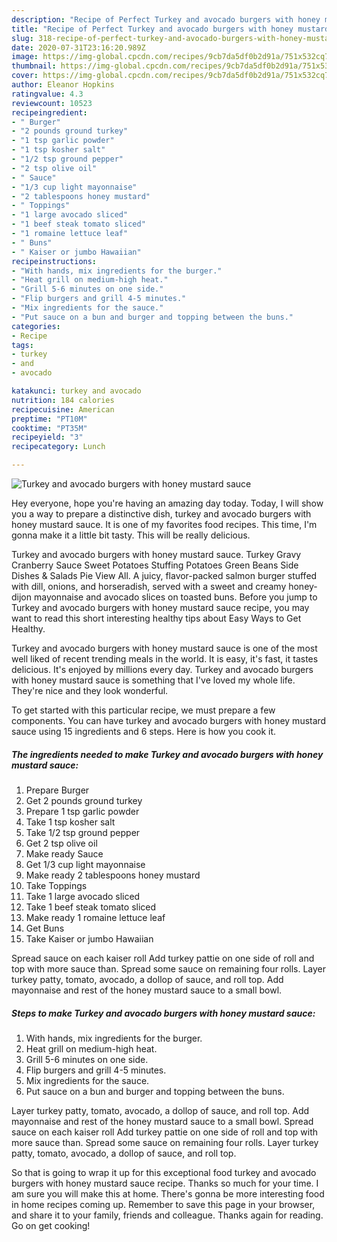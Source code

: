 ```yaml
---
description: "Recipe of Perfect Turkey and avocado burgers with honey mustard sauce"
title: "Recipe of Perfect Turkey and avocado burgers with honey mustard sauce"
slug: 318-recipe-of-perfect-turkey-and-avocado-burgers-with-honey-mustard-sauce
date: 2020-07-31T23:16:20.989Z
image: https://img-global.cpcdn.com/recipes/9cb7da5df0b2d91a/751x532cq70/turkey-and-avocado-burgers-with-honey-mustard-sauce-recipe-main-photo.jpg
thumbnail: https://img-global.cpcdn.com/recipes/9cb7da5df0b2d91a/751x532cq70/turkey-and-avocado-burgers-with-honey-mustard-sauce-recipe-main-photo.jpg
cover: https://img-global.cpcdn.com/recipes/9cb7da5df0b2d91a/751x532cq70/turkey-and-avocado-burgers-with-honey-mustard-sauce-recipe-main-photo.jpg
author: Eleanor Hopkins
ratingvalue: 4.3
reviewcount: 10523
recipeingredient:
- " Burger"
- "2 pounds ground turkey"
- "1 tsp garlic powder"
- "1 tsp kosher salt"
- "1/2 tsp ground pepper"
- "2 tsp olive oil"
- " Sauce"
- "1/3 cup light mayonnaise"
- "2 tablespoons honey mustard"
- " Toppings"
- "1 large avocado sliced"
- "1 beef steak tomato sliced"
- "1 romaine lettuce leaf"
- " Buns"
- " Kaiser or jumbo Hawaiian"
recipeinstructions:
- "With hands, mix ingredients for the burger."
- "Heat grill on medium-high heat."
- "Grill 5-6 minutes on one side."
- "Flip burgers and grill 4-5 minutes."
- "Mix ingredients for the sauce."
- "Put sauce on a bun and burger and topping between the buns."
categories:
- Recipe
tags:
- turkey
- and
- avocado

katakunci: turkey and avocado 
nutrition: 184 calories
recipecuisine: American
preptime: "PT10M"
cooktime: "PT35M"
recipeyield: "3"
recipecategory: Lunch

---
```



![Turkey and avocado burgers with honey mustard sauce](https://img-global.cpcdn.com/recipes/9cb7da5df0b2d91a/751x532cq70/turkey-and-avocado-burgers-with-honey-mustard-sauce-recipe-main-photo.jpg)

Hey everyone, hope you're having an amazing day today. Today, I will show you a way to prepare a distinctive dish, turkey and avocado burgers with honey mustard sauce. It is one of my favorites food recipes. This time, I'm gonna make it a little bit tasty. This will be really delicious.

Turkey and avocado burgers with honey mustard sauce. Turkey Gravy Cranberry Sauce Sweet Potatoes Stuffing Potatoes Green Beans Side Dishes &amp; Salads Pie View All. A juicy, flavor-packed salmon burger stuffed with dill, onions, and horseradish, served with a sweet and creamy honey-dijon mayonnaise and avocado slices on toasted buns. Before you jump to Turkey and avocado burgers with honey mustard sauce recipe, you may want to read this short interesting healthy tips about Easy Ways to Get Healthy.

Turkey and avocado burgers with honey mustard sauce is one of the most well liked of recent trending meals in the world. It is easy, it's fast, it tastes delicious. It's enjoyed by millions every day. Turkey and avocado burgers with honey mustard sauce is something that I've loved my whole life. They're nice and they look wonderful.


To get started with this particular recipe, we must prepare a few components. You can have turkey and avocado burgers with honey mustard sauce using 15 ingredients and 6 steps. Here is how you cook it.

<!--inarticleads1-->

##### The ingredients needed to make Turkey and avocado burgers with honey mustard sauce:

1. Prepare  Burger
1. Get 2 pounds ground turkey
1. Prepare 1 tsp garlic powder
1. Take 1 tsp kosher salt
1. Take 1/2 tsp ground pepper
1. Get 2 tsp olive oil
1. Make ready  Sauce
1. Get 1/3 cup light mayonnaise
1. Make ready 2 tablespoons honey mustard
1. Take  Toppings
1. Take 1 large avocado sliced
1. Take 1 beef steak tomato sliced
1. Make ready 1 romaine lettuce leaf
1. Get  Buns
1. Take  Kaiser or jumbo Hawaiian


Spread sauce on each kaiser roll Add turkey pattie on one side of roll and top with more sauce than. Spread some sauce on remaining four rolls. Layer turkey patty, tomato, avocado, a dollop of sauce, and roll top. Add mayonnaise and rest of the honey mustard sauce to a small bowl. 

<!--inarticleads2-->

##### Steps to make Turkey and avocado burgers with honey mustard sauce:

1. With hands, mix ingredients for the burger.
1. Heat grill on medium-high heat.
1. Grill 5-6 minutes on one side.
1. Flip burgers and grill 4-5 minutes.
1. Mix ingredients for the sauce.
1. Put sauce on a bun and burger and topping between the buns.


Layer turkey patty, tomato, avocado, a dollop of sauce, and roll top. Add mayonnaise and rest of the honey mustard sauce to a small bowl. Spread sauce on each kaiser roll Add turkey pattie on one side of roll and top with more sauce than. Spread some sauce on remaining four rolls. Layer turkey patty, tomato, avocado, a dollop of sauce, and roll top. 

So that is going to wrap it up for this exceptional food turkey and avocado burgers with honey mustard sauce recipe. Thanks so much for your time. I am sure you will make this at home. There's gonna be more interesting food in home recipes coming up. Remember to save this page in your browser, and share it to your family, friends and colleague. Thanks again for reading. Go on get cooking!
